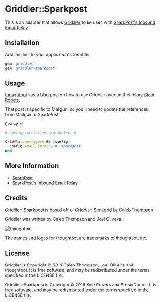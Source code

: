 Griddler::Sparkpost
==================

This is an adapter that allows [Griddler](https://github.com/thoughtbot/griddler) to be used with
[SparkPost's Inbound Email Relay].

[SparkPost's Inbound Email Relay]: https://support.sparkpost.com/customer/portal/articles/2039614-enabling-inbound-email-relaying-relay-webhooks

Installation
------------

Add this line to your application's Gemfile:

```ruby
gem 'griddler'
gem 'griddler-sparkpost'
```

Usage
-----

[thoughtbot](http://thoughtbot.com) has a blog post on how to use Griddler over on their blog: [Giant
Robots](https://robots.thoughtbot.com/griddler-is-better-than-ever).

That post is specific to Mailgun, so you'll need to update the references from Mailgun to SparkPost.

Example:

```ruby
# config/initializers/griddler.rb

Griddler.configure do |config|
  config.email_service = :sparkpost
end
```

More Information
----------------

* [SparkPost](https://www.sparkpost.com/)
* [SparkPost's Inbound Email Relay](https://support.sparkpost.com/customer/portal/articles/2039614-enabling-inbound-email-relaying-relay-webhooks)

Credits
-------

Griddler::Sparkpost is based off of [Griddler::Sendgrid](https://github.com/thoughtbot/griddler-sendgrid) by Caleb Thompson.

Griddler was written by Caleb Thompson and Joel Oliveira.

![thoughtbot](http://thoughtbot.com/images/tm/logo.png)

The names and logos for thoughtbot are trademarks of thoughtbot, inc.

License
-------

Griddler is Copyright © 2014 Caleb Thompson, Joel Oliveira and thoughtbot. It is
free software, and may be redistributed under the terms specified in the LICENSE
file.

Griddler::Sparkpost is Copyright © 2016 Kyle Powers and PrestoDoctor. It is free
software, and may be redistributed under the terms specified in the LICENSE
file.
